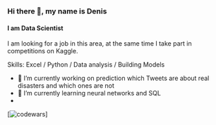 ### Hi there 👋, my name is Denis
#### I am Data Scientist

I am looking for a job in this area, at the same time I take part in competitions on Kaggle.

Skills: Excel / Python / Data analysis / Building Models

- 🔭 I’m currently working on prediction which Tweets are about real disasters and which ones are not 
- 🌱 I’m currently learning neural networks and SQL
- 
[![codewars]([https://www.codewars.com/users/username/badges/large](https://www.codewars.com/users/Duys24/badges/large))]


